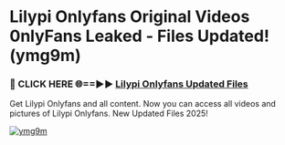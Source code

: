 # Lilypi Onlyfans Original Videos 0nlyFans Leaked - Files Updated! (ymg9m)

<h3>🔴 CLICK HERE 🌐==►► <a href="https://tinyurl.com/2m67pmp6" rel="nofollow">Lilypi Onlyfans Updated Files</a></h3>

Get Lilypi Onlyfans and all content. Now you can access all videos and pictures of Lilypi Onlyfans. New Updated Files 2025!

[![ymg9m](https://i.imgur.com/H4QAA4z.gif)](https://tinyurl.com/2m67pmp6)